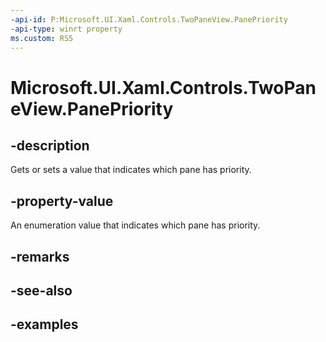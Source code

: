 ```yaml
---
-api-id: P:Microsoft.UI.Xaml.Controls.TwoPaneView.PanePriority
-api-type: winrt property
ms.custom: RS5
---
```


<!-- Property syntax.
public TwoPaneViewPriority PanePriority { get;  set; }
-->

# Microsoft.UI.Xaml.Controls.TwoPaneView.PanePriority

## -description

Gets or sets a value that indicates which pane has priority.

## -property-value

An enumeration value that indicates which pane has priority.

## -remarks

## -see-also

## -examples

